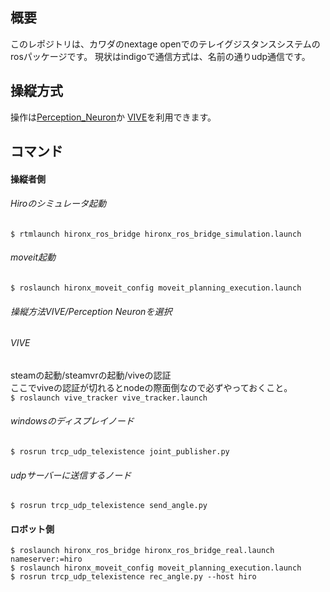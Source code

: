 ## 概要

このレポジトリは、カワダのnextage openでのテレイグジスタンスシステムのrosパッケージです。
現状はindigoで通信方式は、名前の通りudp通信です。

## 操縦方式
操作は[Perception_Neuron](https://github.com/smhaller/perception-neuron-ros)か
[VIVE](https://github.com/moon-wreckers/vive_tracker)を利用できます。

## コマンド
#### 操縦者側
###### Hiroのシミュレータ起動
`$ rtmlaunch hironx_ros_bridge hironx_ros_bridge_simulation.launch`
###### moveit起動
`$ roslaunch hironx_moveit_config moveit_planning_execution.launch`
###### 操縦方法VIVE/Perception Neuronを選択
###### VIVE
steamの起動/steamvrの起動/viveの認証  
ここでviveの認証が切れるとnodeの際面倒なので必ずやっておくこと。  
`$ roslaunch vive_tracker vive_tracker.launch`
###### windowsのディスプレイノード
`$ rosrun trcp_udp_telexistence joint_publisher.py`
###### udpサーバーに送信するノード
`$ rosrun trcp_udp_telexistence send_angle.py`
#### ロボット側
`$ roslaunch hironx_ros_bridge hironx_ros_bridge_real.launch nameserver:=hiro`  
`$ roslaunch hironx_moveit_config moveit_planning_execution.launch`  
`$ rosrun trcp_udp_telexistence rec_angle.py --host hiro`  
